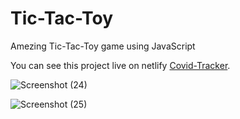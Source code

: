# Tic-Tac-Toy
Amezing Tic-Tac-Toy game using JavaScript


You can see this project live on netlify  [Covid-Tracker](https://tic-tac-toe-07.netlify.app/).


![Screenshot (24)](https://user-images.githubusercontent.com/77198890/126044940-3d3a275d-bf6b-42a0-bcf4-9806c2a7f1ac.png)

![Screenshot (25)](https://user-images.githubusercontent.com/77198890/126044963-28695b4d-02b1-45e0-a077-f4f318550d44.png)



